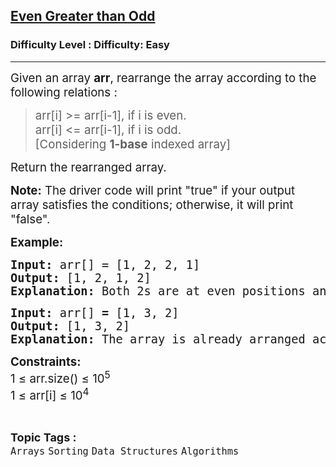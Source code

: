 <h2><a href="https://www.geeksforgeeks.org/problems/rearrange-array-such-that-even-positioned-are-greater-than-odd4804/1">Even Greater than Odd</a></h2><h3>Difficulty Level : Difficulty: Easy</h3><hr><div class="problems_problem_content__Xm_eO"><p><span style="font-size: 14pt;">Given an array <strong>arr</strong>, rearrange the array according to the following relations :</span></p>
<blockquote>
<p><span style="font-size: 14pt;">arr[i] &gt;= arr[i-1], if i is even.<br>arr[i] &lt;= arr[i-1], if i is odd.<br></span><span style="font-size: 14pt;">[Considering <strong>1-base</strong> indexed array]</span></p>
</blockquote>
<p><span style="font-size: 18.6667px;">Return the rearranged array.</span></p>
<p><span style="font-size: 18.6667px;"><strong>Note:</strong> The driver code will print "true" if your output array satisfies the conditions; otherwise, it will print "false".</span></p>
<p><span style="font-size: 14pt;"><strong>Example:</strong></span></p>
<pre><span style="font-size: 14pt;"><strong>Input: </strong>arr[] =<strong> </strong>[1, 2, 2, 1]<strong>
Output: </strong>[1, 2, 1, 2]<strong>
Explanation: </strong>Both 2s are at even positions and 1s at odd positions, satisfying the given conditions.</span></pre>
<pre><span style="font-size: 14pt;"><strong>Input: </strong>arr[] <strong>= </strong>[1, 3, 2]
<strong>Output: </strong>[1, 3, 2]
<strong>Explanation: </strong>The array is already arranged according to the conditions.</span></pre>
<p><span style="font-size: 14pt;"><strong>Constraints:<br></strong>1 ≤ arr.size() ≤ 10<sup>5</sup></span><br><span style="font-size: 14pt;">1 ≤ arr[i] ≤ 10<sup>4</sup></span></p></div><br><p><span style=font-size:18px><strong>Topic Tags : </strong><br><code>Arrays</code>&nbsp;<code>Sorting</code>&nbsp;<code>Data Structures</code>&nbsp;<code>Algorithms</code>&nbsp;
